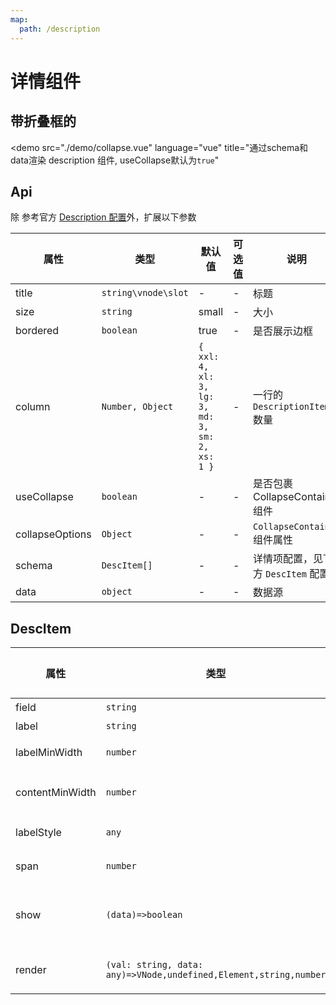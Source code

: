 ```yaml
---
map:
  path: /description
---
```


# 详情组件

<!-- ## 组件类型

<demo src="./demo/basic.vue"
  language="vue"
  title="通过schema和data渲染 description 组件"
>
</demo> -->

## 带折叠框的

<demo src="./demo/collapse.vue"
  language="vue"
  title="通过schema和data渲染 description 组件, useCollapse默认为`true`"
>
</demo>

<!-- ## layout属性

<demo src="./demo/layout.vue"
  language="vue"
>
</demo>


## useDescription

<demo src="./demo/useDescription.vue"
  language="vue"
>
</demo>

```ts
const [register] = useDescription(Props);
``` -->

## Api

除 参考官方 [Description 配置](https://2x.antdv.com/components/description-cn#API)外，扩展以下参数

| 属性 | 类型 | 默认值 | 可选值 | 说明 |
| --- | --- | --- | --- | --- |
| title | `string\vnode\slot` | - | - | 标题 |
| size | `string` | small | - | 大小 |
| bordered | `boolean` | true | - | 是否展示边框 |
| column | `Number, Object` | `{ xxl: 4, xl: 3, lg: 3, md: 3, sm: 2, xs: 1 }` | - | 一行的 `DescriptionItems` 数量 |
| useCollapse | `boolean` | - | - | 是否包裹 CollapseContainer 组件 |
| collapseOptions | `Object` | - | - | `CollapseContainer` 组件属性 |
| schema | `DescItem[]` | - | - | 详情项配置，见下方 `DescItem` 配置 |
| data | `object` | - | - | 数据源 |

## DescItem

| 属性 | 类型 | 默认值 | 可选值 | 说明 |
| --- | --- | --- | --- | --- |
| field | `string` | - | - | 字段名 |
| label | `string` | - | - | 标签名 |
| labelMinWidth | `number` | - | - | label 最小宽度 |
| contentMinWidth | `number` | - | - | content 最小宽度 |
| labelStyle | `any` | - | - | label 样式 |
| span | `number` | - | - | 和并列数量 |
| show | `(data)=>boolean` | - | - | 动态判断当前组件是否显示 |
| render | `(val: string, data: any)=>VNode,undefined,Element,string,number` | - | - | 自定义渲染 content |